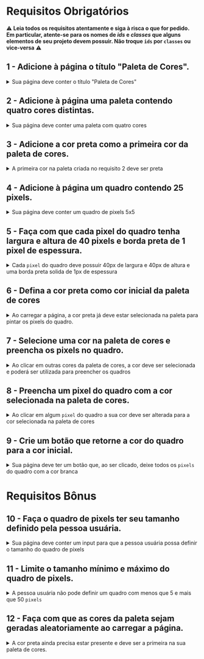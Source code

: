 # Requisitos Obrigatórios
:warning: **Leia todos os requisitos atentamente e siga à risca o que for pedido. Em particular, **atente-se para os nomes de _ids_  e _classes_ que alguns elementos de seu projeto devem possuir**. Não troque `ids` por `classes` ou vice-versa** :warning:

## 1 - Adicione à página o título "Paleta de Cores".

<details>
  <summary>Sua página deve conter o título "Paleta de Cores"</summary><br />

- O título deverá ficar dentro de uma tag `h1` com o `id` denominado `title`;

- O texto do título deve ser **exatamente** "Paleta de Cores".

**O que será verificado**

- Verifica se contém um elemento `h1`;
- Verifica se está com id  `title`;
- Verifica se existe o título `Paleta de Cores`.

</details>

## 2 - Adicione à página uma paleta contendo quatro cores distintas.

<details>
  <summary>Sua página deve conter uma paleta com quatro cores</summary>

- A paleta de cores deve ser um elemento com `id` denominado `color-palette`, e cada cor individual contida na paleta de cores deve possuir a `classe` chamada `color`;

- A cor de fundo de cada elemento da paleta deverá ser a cor que o elemento representa. **A única cor não permitida na paleta é a cor branca**;

- Cada elemento da paleta de cores deverá ter uma borda preta, sólida e com 1 pixel de largura;

- A paleta de cores deverá listar todas as cores disponíveis para utilização lado a lado, e deverá ser posicionada abaixo do título `Paleta de Cores`;

- A paleta de cores não deve conter cores repetidas.

**O que será verificado**

- A paleta de cores deve ser um elemento com `id` denominado `color-palette`;

- Cada cor individual da paleta de cores possui a `classe` chamada `color`;

- A cor de fundo de cada elemento da paleta é a cor que o elemento representa :warning: **A única cor não permitida na paleta é a cor branca** :warning:;

- Verifica se cada elemento da paleta de cores tem uma borda preta, sólida e com 1 pixel de largura;

- A paleta lista todas as cores disponíveis para utilização, lado a lado;

- A paleta de cores está posicionada abaixo do título `Paleta de Cores`;

- A paleta de cores não contém cores repetidas.

</details>

## 3 - Adicione a cor **preta** como a primeira cor da paleta de cores.

<details>
  <summary>A primeira cor na paleta criada no requisito 2 deve ser preta </summary><br />

**O que será verificado**

- Verifica se a primeira cor da paleta  tem `background-color ` preto;

- As demais cores podem ser escolhidas livremente.

</details>

## 4 - Adicione à página um quadro contendo 25 pixels.

<details>
  <summary>Sua página deve conter um quadro de pixels 5x5</summary>

- O quadro de "pixels" deve ter 5 elementos de largura e 5 elementos de comprimento;

- O quadro de "pixels" deve possuir o `id` denominado `pixel-board`, ao passo que cada "pixel" individual dentro do quadro deve possuir a `classe` denominada `pixel`;

-  Ao abrir a página, a cor inicial dos "pixels" que compõem o quadro de pixels deve ser branca;

-  O quadro de "pixels" deve aparecer abaixo da paleta de cores.

**O que será verificado**

- O quadro de "pixels" possui o `id` denominado `pixel-board`;

- Cada pixel individual dentro do quadro possui a `classe` denominada `pixel`;

- A cor inicial dos "pixels" dentro do quadro, ao abrir a página, é branca;

- O quadro de "pixels" aparece abaixo da paleta de cores.

</details>


## 5 - Faça com que cada pixel do quadro tenha largura e altura de 40 pixels e borda preta de 1 pixel de espessura.

<details>
  <summary>Cada <code>pixel</code> do quadro deve possuir 40px de largura e 40px de altura e uma borda preta solida de 1px de espessura</summary><br />

**O que será verificado**

- O quadro de "pixels" tem altura e comprimento de 5 elementos;

- Verifica se 40 pixels de altura e 40 pixels de largura é o tamanho total do elemento, incluindo seu conteúdo e excluindo a borda preta, que deve ser criada à parte.

</details>

## 6 - Defina a cor preta como cor inicial da paleta de cores

<details>
  <summary>Ao carregar a página, a cor preta já deve estar selecionada na paleta para pintar os pixels do quadro.</summary>

- O elemento da cor preta deve possuir inicialmente a classe `selected`;

- O elemento que deverá receber a classe `selected` deve ser um dos elementos que possuem a classe `color`, como especificado no **requisito 2**.

**O que será verificado**

- O elemento da cor preta possui, inicialmente, a classe `selected`;

- Nenhuma outra cor da paleta tem a classe `selected` ao carregar a página.

</details>

## 7 - Selecione uma cor na paleta de cores e preencha os pixels no quadro.

<details>
  <summary>Ao clicar em outras cores da paleta de cores, a cor deve ser selecionada e poderá ser utilizada para preencher os quadros</summary>

- A `classe` `selected` deve ser adicionada à cor selecionada na paleta, ao mesmo tempo em que é removida da cor anteriormente selecionada;

- Somente uma das cores da paleta deve ter a classe `selected` de cada vez;

- Os elementos que deverão receber a `classe` `selected` devem ser os mesmos elementos que possuem a classe `color`, como especificado no **requisito 2**.

**O que será verificado**

- Verifica se somente uma cor da paleta de cores tem a classe `selected` de cada vez;

- Verifica se os pixels dentro do quadro não têm a classe `selected` quando são clicados.

</details>

## 8 - Preencha um pixel do quadro com a cor selecionada na paleta de cores.

<details>
  <summary>Ao clicar em algum <code>pixel</code>  do quadro a sua cor deve ser alterada para a cor selecionada na paleta de cores</summary><br />

**O que será verificado**

- Ao carregar a página deve ser possível pintar os pixels do quadro de preto;

- Após selecionar outra cor na paleta de cores, é possível pintar os pixels do quadro com essa cor;

- Somente o pixel que foi clicado foi preenchido com a cor selecionada, sem influenciar na cor dos demais pixels.

</details>

## 9 - Crie um botão que retorne a cor do quadro para a cor inicial.

<details>
  <summary>Sua página deve ter um botão que, ao ser clicado, deixe todos os <code>pixels</code> do quadro com a cor branca</summary><br />

**O que será verificado**

- O botão tem o `id` denominado `clear-board`;

- O botão está posicionado entre a paleta de cores e o quadro de pixels;

- O texto do botão é `Limpar`;

- Ao clicar no botão, o quadro de pixels é totalmente preenchido de branco.

</details>

# Requisitos Bônus

## 10 - Faça o quadro de pixels ter seu tamanho definido pela pessoa usuária.

<details>
  <summary>Sua página deve conter um input para que a pessoa usuária possa definir o tamanho do quadro de pixels</summary>

- Crie um input e um botão que permitam definir um quadro de pixels com tamanho entre 5 e 50. Ao clicar no botão, deve ser gerado um quadro de **N** pixels de largura e **N** pixels de altura, em que **N** é o número inserido no input. Ou seja, se o valor passado para o input for igual a 7, ao clicar no botão, será gerado um quadro de 49 pixels (7 pixels de largura x 7 pixels de altura);


- O input deve ter o `id` denominado `board-size` e o botão deve ter o `id` denominado `generate-board`;

- O input só deve aceitar número maiores que zero. Essa restrição **deve** ser feita usando os atributos do elemento `input`;

- O botão deve conter o texto "VQV";

- O input deve estar posicionado entre a paleta de cores e o quadro de pixels;

- O botão deve estar posicionado ao lado do input;

- Se nenhum valor for colocado no input ao clicar no botão, mostre um `alert` com o texto: "Board inválido!";

- O novo quadro deve ter todos os pixels preenchidos com a cor branca.

**O que será verificado**

- Existe um input com o id `board-size`;

- Existe um botão com o id `generate-board`;

- O input só aceita número maiores que zero. Essa restrição deve ser feita usando os atributos do elemento `input`;

- O botão contém o texto `VQV`;

- O input está posicionado entre a paleta de cores e o quadro de pixels;

- O botão está posicionado ao lado direito do input;

- Caso nenhum valor for colocado no input ao clicar no botão, um `alert` é exibido com o texto: `Board inválido!`;

- Ao clicar no botão com um valor preenchido, o tamanho do board muda;

- O novo quadro tem todos os pixels preenchidos com a cor branca.

</details>

## 11 - Limite o tamanho mínimo e máximo do quadro de pixels.

<details>
  <summary>A pessoa usuária não pode definir um quadro com menos que 5 e mais que 50 <code>pixels</code></summary>

- Caso o valor digitado no input `board-size` esteja fora do intervalo de 5 a 50, faça:

1. Se o valor de `board-size` for menor que 5, considere 5 `pixels` como padrão;

2. Se o valor de `board-size`  for maior que 50, considere 50 `pixels` como padrão.

**O que será verificado**

- A altura máxima do board é 50;

- A altura do board é 5 pixels quando um valor menor que 5 é colocado no input;

- A altura do board é 50 pixels quando um valor maior que 50 é colocado no input.

</details>

## 12 - Faça com que as cores da paleta sejam geradas aleatoriamente ao carregar a página.

<details>
  <summary>A cor preta ainda precisa estar presente e deve ser a primeira na sua paleta de cores.</summary><br />

**O que será verificado**

- As cores geradas na paleta são diferentes a cada carregamento da página;

- A cor preta ainda está presente e é a primeira na sua paleta de cores.

</details>
